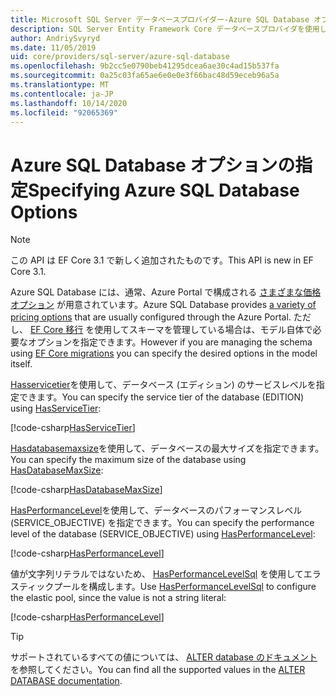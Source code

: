 ```yaml
---
title: Microsoft SQL Server データベースプロバイダー-Azure SQL Database オプション-EF Core
description: SQL Server Entity Framework Core データベースプロバイダを使用して Azure SQL Database のサービス階層とパフォーマンスレベルを指定する方法
author: AndriySvyryd
ms.date: 11/05/2019
uid: core/providers/sql-server/azure-sql-database
ms.openlocfilehash: 9b2cc5e0790beb41295dcea6ae30c4ad15b537fa
ms.sourcegitcommit: 0a25c03fa65ae6e0e0e3f66bac48d59eceb96a5a
ms.translationtype: MT
ms.contentlocale: ja-JP
ms.lasthandoff: 10/14/2020
ms.locfileid: "92065369"
---
```

# <a name="specifying-azure-sql-database-options"></a><span data-ttu-id="02329-103">Azure SQL Database オプションの指定</span><span class="sxs-lookup"><span data-stu-id="02329-103">Specifying Azure SQL Database Options</span></span>

>[!NOTE]
> <span data-ttu-id="02329-104">この API は EF Core 3.1 で新しく追加されたものです。</span><span class="sxs-lookup"><span data-stu-id="02329-104">This API is new in EF Core 3.1.</span></span>

<span data-ttu-id="02329-105">Azure SQL Database には、通常、Azure Portal で構成される [さまざまな価格オプション](https://azure.microsoft.com/pricing/details/sql-database/single/) が用意されています。</span><span class="sxs-lookup"><span data-stu-id="02329-105">Azure SQL Database provides [a variety of pricing options](https://azure.microsoft.com/pricing/details/sql-database/single/) that are usually configured through the Azure Portal.</span></span> <span data-ttu-id="02329-106">ただし、 [EF Core 移行](xref:core/managing-schemas/migrations/index) を使用してスキーマを管理している場合は、モデル自体で必要なオプションを指定できます。</span><span class="sxs-lookup"><span data-stu-id="02329-106">However if you are managing the schema using [EF Core migrations](xref:core/managing-schemas/migrations/index) you can specify the desired options in the model itself.</span></span>

<span data-ttu-id="02329-107">[Hasservicetier](/dotnet/api/Microsoft.EntityFrameworkCore.SqlServerModelBuilderExtensions.HasServiceTier)を使用して、データベース (エディション) のサービスレベルを指定できます。</span><span class="sxs-lookup"><span data-stu-id="02329-107">You can specify the service tier of the database (EDITION) using [HasServiceTier](/dotnet/api/Microsoft.EntityFrameworkCore.SqlServerModelBuilderExtensions.HasServiceTier):</span></span>

[!code-csharp[HasServiceTier](../../../../samples/core/SqlServer/AzureDatabase/AzureSqlContext.cs?name=HasServiceTier)]

<span data-ttu-id="02329-108">[Hasdatabasemaxsize](/dotnet/api/Microsoft.EntityFrameworkCore.SqlServerModelBuilderExtensions.HasDatabaseMaxSize)を使用して、データベースの最大サイズを指定できます。</span><span class="sxs-lookup"><span data-stu-id="02329-108">You can specify the maximum size of the database using [HasDatabaseMaxSize](/dotnet/api/Microsoft.EntityFrameworkCore.SqlServerModelBuilderExtensions.HasDatabaseMaxSize):</span></span>

[!code-csharp[HasDatabaseMaxSize](../../../../samples/core/SqlServer/AzureDatabase/AzureSqlContext.cs?name=HasDatabaseMaxSize)]

<span data-ttu-id="02329-109">[HasPerformanceLevel](/dotnet/api/Microsoft.EntityFrameworkCore.SqlServerModelBuilderExtensions.HasPerformanceLevel)を使用して、データベースのパフォーマンスレベル (SERVICE_OBJECTIVE) を指定できます。</span><span class="sxs-lookup"><span data-stu-id="02329-109">You can specify the performance level of the database (SERVICE_OBJECTIVE) using [HasPerformanceLevel](/dotnet/api/Microsoft.EntityFrameworkCore.SqlServerModelBuilderExtensions.HasPerformanceLevel):</span></span>

[!code-csharp[HasPerformanceLevel](../../../../samples/core/SqlServer/AzureDatabase/AzureSqlContext.cs?name=HasPerformanceLevel)]

<span data-ttu-id="02329-110">値が文字列リテラルではないため、 [HasPerformanceLevelSql](/dotnet/api/Microsoft.EntityFrameworkCore.SqlServerModelBuilderExtensions.HasPerformanceLevelSql) を使用してエラスティックプールを構成します。</span><span class="sxs-lookup"><span data-stu-id="02329-110">Use [HasPerformanceLevelSql](/dotnet/api/Microsoft.EntityFrameworkCore.SqlServerModelBuilderExtensions.HasPerformanceLevelSql) to configure the elastic pool, since the value is not a string literal:</span></span>

[!code-csharp[HasPerformanceLevel](../../../../samples/core/SqlServer/AzureDatabase/AzureSqlContext.cs?name=HasPerformanceLevelSql)]

>[!TIP]
> <span data-ttu-id="02329-111">サポートされているすべての値については、 [ALTER database のドキュメント](/sql/t-sql/statements/alter-database-transact-sql?view=azuresqldb-current&preserve-view=true)を参照してください。</span><span class="sxs-lookup"><span data-stu-id="02329-111">You can find all the supported values in the [ALTER DATABASE documentation](/sql/t-sql/statements/alter-database-transact-sql?view=azuresqldb-current&preserve-view=true).</span></span>
